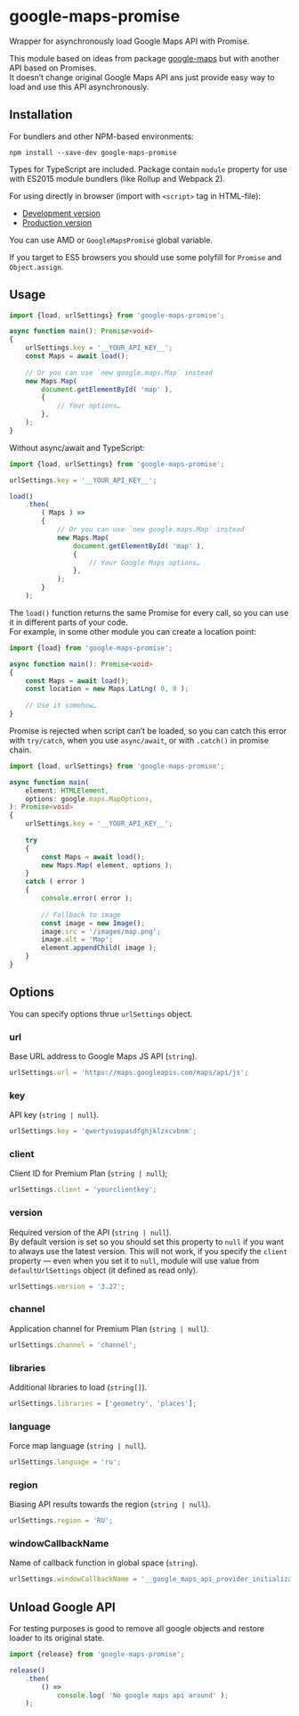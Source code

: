 # google-maps-promise

Wrapper for asynchronously load Google Maps API with Promise.

This module based on ideas from package [google-maps](https://github.com/Carrooi/Js-GoogleMapsLoader)
but with another API based on Promises.  
It doesn’t change original Google Maps API ans just provide easy way to load
and use this API asynchronously.

## Installation

For bundlers and other NPM-based environments:

```
npm install --save-dev google-maps-promise
```

Types for TypeScript are included. Package contain `module` property for use
with ES2015 module bundlers (like Rollup and Webpack 2).

For using directly in browser (import with `<script>` tag in HTML-file):

* [Development version](https://unpkg.com/google-maps-promise/umd/google-maps-promise.js)
* [Production version](https://unpkg.com/google-maps-promise/umd/google-maps-promise.min.js)

You can use AMD or `GoogleMapsPromise` global variable.

If you target to ES5 browsers you should use some polyfill for `Promise`
and `Object.assign`.

## Usage

```typescript
import {load, urlSettings} from 'google-maps-promise';

async function main(): Promise<void>
{
	urlSettings.key = '__YOUR_API_KEY__';
	const Maps = await load();
	
	// Or you can use `new google.maps.Map` instead
	new Maps.Map(
		document.getElementById( 'map' ),
		{
			// Your options…
		},
	);
}
```

Without async/await and TypeScript:

```js
import {load, urlSettings} from 'google-maps-promise';

urlSettings.key = '__YOUR_API_KEY__';

load()
	.then(
		( Maps ) =>
		{
			// Or you can use `new google.maps.Map` instead
			new Maps.Map(
				document.getElementById( 'map' ),
				{
					// Your Google Maps options…
				},
			);
		}
	);
```

The `load()` function returns the same Promise for every call, so you can use
it in different parts of your code.  
For example, in some other module you can create a location point:

```typescript
import {load} from 'google-maps-promise';

async function main(): Promise<void>
{
	const Maps = await load();
	const location = new Maps.LatLng( 0, 0 );
	
	// Use it somehow…
}
```

Promise is rejected when script can’t be loaded, so you can catch this error
with `try/catch`, when you use `async/await`, or with `.catch()` in promise
chain.

```typescript
import {load, urlSettings} from 'google-maps-promise';

async function main(
	element: HTMLElement,
	options: google.maps.MapOptions,
): Promise<void>
{
	urlSettings.key = '__YOUR_API_KEY__';
	
	try
	{
		const Maps = await load();
		new Maps.Map( element, options );
	}
	catch ( error )
	{
		console.error( error );
		
		// Fallback to image
		const image = new Image();
		image.src = '/images/map.png';
		image.alt = 'Map';
		element.appendChild( image );
	}
}
```

## Options

You can specify options thrue `urlSettings` object.

### url

Base URL address to Google Maps JS API (`string`).

```typescript
urlSettings.url = 'https://maps.googleapis.com/maps/api/js';
```

### key

API key (`string | null`).

```typescript
urlSettings.key = 'qwertyuiopasdfghjklzxcvbnm';
```

### client

Client ID for Premium Plan (`string | null`);

```typescript
urlSettings.client = 'yourclientkey';
```

### version

Required version of the API (`string | null`).  
By default version is set so you should set this property to `null` if you want
to always use the latest version. This will not work, if you specify the
`client` property — even when you set it to `null`, module will use value
from `defaultUrlSettings` object (it defined as read only).

```typescript
urlSettings.version = '3.27';
```

### channel

Application channel for Premium Plan (`string | null`).

```typescript
urlSettings.channel = 'channel';
```

### libraries

Additional libraries to load (`string[]`).

```typescript
urlSettings.libraries = ['geometry', 'places'];
```

### language

Force map language (`string | null`).

```typescript
urlSettings.language = 'ru';
```

### region

Biasing API results towards the region (`string | null`).

```typescript
urlSettings.region = 'RU';
```

### windowCallbackName

Name of callback function in global space (`string`).

```typescript
urlSettings.windowCallbackName = '__google_maps_api_provider_initializator__';
```

## Unload Google API

For testing purposes is good to remove all google objects and restore loader
to its original state.

```typescript
import {release} from 'google-maps-promise';

release()
	.then(
		() =>
			console.log( 'No google maps api around' );
	);
```
